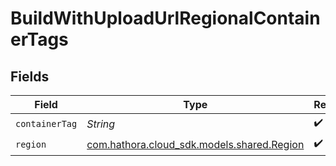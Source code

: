 # BuildWithUploadUrlRegionalContainerTags


## Fields

| Field                                                                       | Type                                                                        | Required                                                                    | Description                                                                 |
| --------------------------------------------------------------------------- | --------------------------------------------------------------------------- | --------------------------------------------------------------------------- | --------------------------------------------------------------------------- |
| `containerTag`                                                              | *String*                                                                    | :heavy_check_mark:                                                          | N/A                                                                         |
| `region`                                                                    | [com.hathora.cloud_sdk.models.shared.Region](../../models/shared/Region.md) | :heavy_check_mark:                                                          | N/A                                                                         |